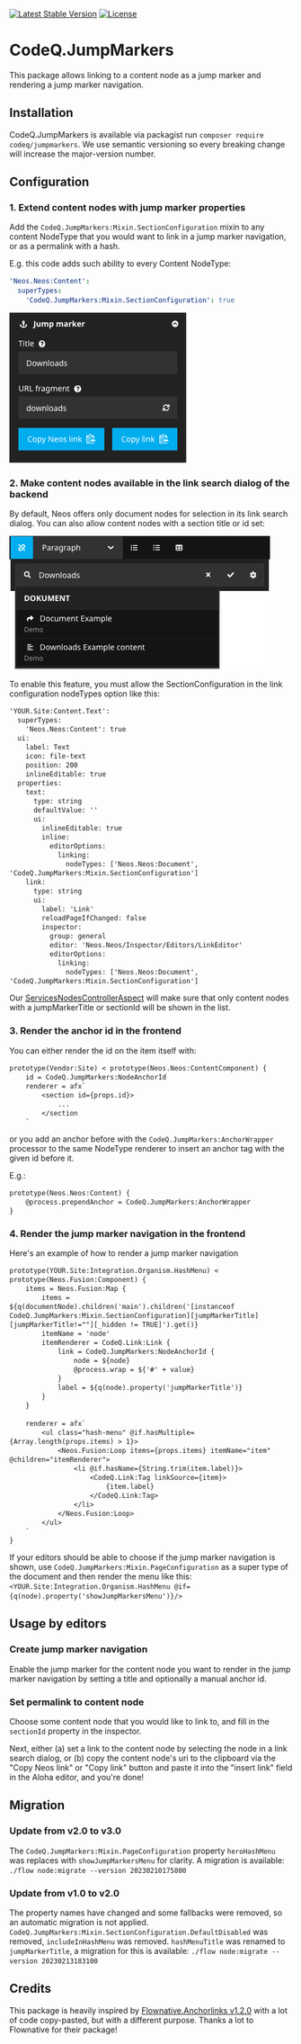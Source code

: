 [![Latest Stable Version](https://poser.pugx.org/codeq/neos-link/v/stable)](https://packagist.org/packages/codeq/neos-link)
[![License](https://poser.pugx.org/codeq/neos-link/license)](LICENSE)

# CodeQ.JumpMarkers

This package allows linking to a content node as a jump marker and rendering a jump marker navigation.

## Installation

CodeQ.JumpMarkers is available via packagist run `composer require codeq/jumpmarkers`.
We use semantic versioning so every breaking change will increase the major-version number.

## Configuration

### 1. Extend content nodes with jump marker properties

Add the `CodeQ.JumpMarkers:Mixin.SectionConfiguration` mixin to any content NodeType 
that you would want to link in a jump marker navigation, or as a permalink with a hash.

E.g. this code adds such ability to every Content NodeType:

```yaml
'Neos.Neos:Content':
  superTypes:
    'CodeQ.JumpMarkers:Mixin.SectionConfiguration': true
```

![inspector editor](editor-demo.png)

### 2. Make content nodes available in the link search dialog of the backend

By default, Neos offers only document nodes for selection in its link search dialog. 
You can also allow content nodes with a section title or id set:

![linking demo](linking-demo.png)

To enable this feature, you must allow the SectionConfiguration in the link configuration 
nodeTypes option like this:

```
'YOUR.Site:Content.Text':
  superTypes:
    'Neos.Neos:Content': true
  ui:
    label: Text
    icon: file-text
    position: 200
    inlineEditable: true
  properties:
    text:
      type: string
      defaultValue: ''
      ui:
        inlineEditable: true
        inline:
          editorOptions:
            linking:
              nodeTypes: ['Neos.Neos:Document', 'CodeQ.JumpMarkers:Mixin.SectionConfiguration']
    link:
      type: string
      ui:
        label: 'Link'
        reloadPageIfChanged: false
        inspector:
          group: general
          editor: 'Neos.Neos/Inspector/Editors/LinkEditor'
          editorOptions:
            linking:
              nodeTypes: ['Neos.Neos:Document', 'CodeQ.JumpMarkers:Mixin.SectionConfiguration']
```

Our [ServicesNodesControllerAspect](Classes/Aspects/ServicesNodesControllerAspect.php) will make sure that
only content nodes with a jumpMarkerTitle or sectionId will be shown in the list.

### 3. Render the anchor id in the frontend

You can either render the id on the item itself with:
```
prototype(Vendor:Site) < prototype(Neos.Neos:ContentComponent) {
    id = CodeQ.JumpMarkers:NodeAnchorId
    renderer = afx`
        <section id={props.id}>
            ...
        </section
    `
```

or you add an anchor before with the `CodeQ.JumpMarkers:AnchorWrapper` processor to the same NodeType renderer
to insert an anchor tag with the given id before it.

E.g.:
```
prototype(Neos.Neos:Content) {
    @process.prependAnchor = CodeQ.JumpMarkers:AnchorWrapper
}
```

### 4. Render the jump marker navigation in the frontend

Here's an example of how to render a jump marker navigation

```
prototype(YOUR.Site:Integration.Organism.HashMenu) < prototype(Neos.Fusion:Component) {
    items = Neos.Fusion:Map {
        items = ${q(documentNode).children('main').children('[instanceof CodeQ.JumpMarkers:Mixin.SectionConfiguration][jumpMarkerTitle][jumpMarkerTitle!=""][_hidden != TRUE]').get()}
        itemName = 'node'
        itemRenderer = CodeQ.Link:Link {
            link = CodeQ.JumpMarkers:NodeAnchorId {
                node = ${node}
                @process.wrap = ${'#' + value}
            }
            label = ${q(node).property('jumpMarkerTitle')}
        }
    }

    renderer = afx`
        <ul class="hash-menu" @if.hasMultiple={Array.length(props.items) > 1}>
            <Neos.Fusion:Loop items={props.items} itemName="item" @children="itemRenderer">
                <li @if.hasName={String.trim(item.label)}>
                    <CodeQ.Link:Tag linkSource={item}>
                        {item.label}
                    </CodeQ.Link:Tag>
                </li>
            </Neos.Fusion:Loop>
        </ul>
    `
}
```

If your editors should be able to choose if the jump marker navigation is shown, 
use `CodeQ.JumpMarkers:Mixin.PageConfiguration` as a super type of the document and then
render the menu like this: `<YOUR.Site:Integration.Organism.HashMenu @if={q(node).property('showJumpMarkersMenu')}/>`

## Usage by editors

### Create jump marker navigation

Enable the jump marker for the content node you want to render in the jump marker navigation by setting a title 
and optionally a manual anchor id.

### Set permalink to content node

Choose some content node that you would like to link to, and fill in the `sectionId` property in the inspector.

Next, either (a) set a link to the content node by selecting the node in a link search dialog, 
or (b) copy the content node's uri to the clipboard via the "Copy Neos link" or "Copy link" button and paste it into 
the "insert link" field in the Aloha editor, and you're done!

## Migration

### Update from v2.0 to v3.0

The `CodeQ.JumpMarkers:Mixin.PageConfiguration` property `heroHashMenu` was replaces with `showJumpMarkersMenu` for clarity.
A migration is available: `./flow node:migrate --version 20230210175800`

### Update from v1.0 to v2.0

The property names have changed and some fallbacks were removed, so an automatic migration is not applied.
`CodeQ.JumpMarkers:Mixin.SectionConfiguration.DefaultDisabled` was removed,
`includeInHashMenu` was removed.
`hashMenuTitle` was renamed to `jumpMarkerTitle`, a migration for this is available: `./flow node:migrate --version 20230213183100`

## Credits

This package is heavily inspired by [Flownative.Anchorlinks v1.2.0](https://github.com/flownative/neos-anchorlinks)
with a lot of code copy-pasted, but with a different purpose. Thanks a lot to Flownative for their package!
